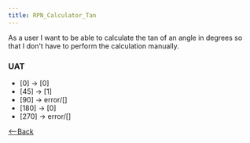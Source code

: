 ```yaml
---
title: RPN_Calculator_Tan
---
```

As a user I want to be able to calculate the tan of an angle in degrees so that I don't have to perform the calculation manually.


### UAT
* [0] <tan> -> [0]
* [45] <tan> -> [1]
* [90] <tan> -> error/[]
* [180] <tan> -> [0]
* [270] <tan> -> error/[]

[<--Back]({{_site.pagesurl}}/RPN_Calculator)
